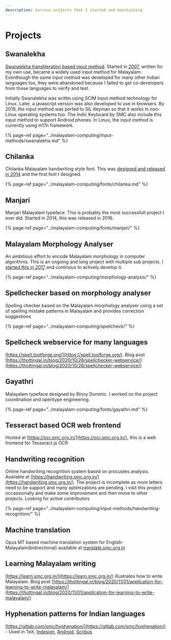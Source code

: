 ```yaml
---
description: Various projects that I started and maintaining
---
```


# Projects

## Swanalekha

[Swanalekha transliteration based input method](https://swanalekha.smc.org.in/). Started in [2007](https://thottingal.in/blog/2007/06/18/scim-malayalam-phonetic-input-method-with-lookup-table/), written for my own use, became a widely used input method for Malayalam. Eventhough the same input method was developed for many other Indian languages too, they were abandoned because I failed to get co-developers from those languages to verify and test. 

Initially Swanalekha was writtin using SCIM input method technology for Linux. Later, a javascript version was also developed to use in browsers. By 2019, the input method was ported to SIL Keyman so that it works in non-Linux operating systems too. The Indic Keyboard by SMC also include this input method to support Android phones. In Linux, the input method is currently using m17n framework.

{% page-ref page="../malayalam-computing/input-methods/swanalekha.md" %}

## Chilanka

Chilanka Malayalam handwriting style font. This was [designed and released in 2014](https://thottingal.in/blog/2014/10/27/new-handwriting-style-font-for-malayalam-chilanka/) and the first font I designed. 

{% page-ref page="../malayalam-computing/fonts/chilanka.md" %}

## Manjari

Manjari Malayalam typeface. This is probably the most successfull project I ever did. Started in 2014, this was released in 2016.

{% page-ref page="../malayalam-computing/fonts/manjari/" %}

## Malayalam Morphology Analyser

An ambitious effort to encode Malayalam morphology in computer algorithms. This is an ongoing and long project with multiple sub projects. I [started this in 2017](https://thottingal.in/blog/2017/11/26/towards-a-malayalam-morphology-analyser/) and continous to actively develop it.

{% page-ref page="../malayalam-computing/morphology-analysis/" %}

## Spellchecker based on morphology analyser

Spelling checker based on the Malayalam morphology analyser using a set of spelling mistake patterns in Malayalam and provides correction suggestions

{% page-ref page="../malayalam-computing/spellcheck/" %}

## Spellcheck webservice for many languages

[https://spell.toolforge.org/](https://spell.toolforge.org/). Blog post [https://thottingal.in/blog/2020/10/26/spellchecker-webservice/](https://thottingal.in/blog/2020/10/26/spellchecker-webservice/)

## Gayathri

Malayalam typeface designed by Binoy Dominic. I worked on the project coordination and opentype engineering. 

{% page-ref page="../malayalam-computing/fonts/gayathri.md" %}

## Tesseract based OCR web frontend

Hosted at [https://ocr.smc.org.in/](https://ocr.smc.org.in/), this is a web frontend for Tesseract.js OCR

## Handwriting recognition

Online handwriting recognition system based on procustes analysis. Available at [https://handwriting.smc.org.in/](https://handwriting.smc.org.in/). The project is incomplete as more letters need to be support and many optimizations are pending. I visit this project occassionally and make some improvement and then move to other projects. Looking for active contributors

{% page-ref page="../malayalam-computing/input-methods/handwriting-recognition/" %}

## Machine translation 

Opus MT based machine translation system for English-Malayalam\(bidirectional\) available at [translate.smc.org.in](https://translate.smc.org.in)

## Learning Malayalam writing

[https://learn.smc.org.in/](https://learn.smc.org.in/) illustrates how to write Malayalam. Blog post [https://thottingal.in/blog/2020/11/01/application-for-learning-to-write-malayalam/](https://thottingal.in/blog/2020/11/01/application-for-learning-to-write-malayalam/)

## Hyphenation patterns for Indian languages

[https://gitlab.com/smc/hyphenation/](https://gitlab.com/smc/hyphenation/) - Used in TeX, [Indesign](https://thottingal.in/blog/2017/10/29/indesign-cc-automatic-hyphenation-for-indian-languages), [Android](https://android.googlesource.com/platform/external/hyphenation-patterns/+/4f23db401df34c634b1aa7248a76e43ff4ce4d8a), [Scribus](https://thottingal.in/blog/2019/03/02/scribus-gets-hyphenation-support-for-11-indian-languages/)









